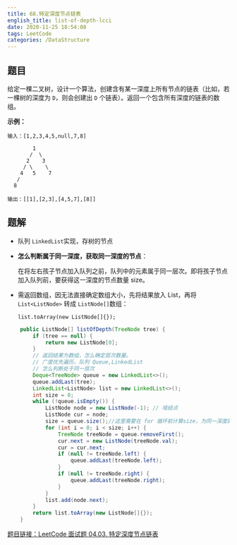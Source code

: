 ```yaml
---
title: 68.特定深度节点链表
english_title: list-of-depth-lcci
date: 2020-11-25 18:54:08
tags: LeetCode
categories: /DataStructure
---
```


## 题目

给定一棵二叉树，设计一个算法，创建含有某一深度上所有节点的链表（比如，若一棵树的深度为 `D`，则会创建出 `D` 个链表）。返回一个包含所有深度的链表的数组。

**示例：**

```
输入：[1,2,3,4,5,null,7,8]

        1
       /  \ 
      2    3
     / \    \ 
    4   5    7
   /
  8

输出：[[1],[2,3],[4,5,7],[8]]
```

## 题解

* 队列 `LinkedList`实现，存树的节点

* **怎么判断属于同一深度，获取同一深度的节点**：

  在将左右孩子节点加入队列之前，队列中的元素属于同一层次。即将孩子节点加入队列前，要获得这一深度的节点数量 size。

* 需返回数组，因无法直接确定数组大小，先将结果放入 List，再将 `List<ListNode>` 转成 `ListNode[]`数组：

  `list.toArray(new ListNode[]{});`

```java
    public ListNode[] listOfDepth(TreeNode tree) {
        if (tree == null) {
            return new ListNode[0];
        }
        // 返回结果为数组，怎么确定层次数量。
        // 广度优先遍历，队列 Queue,LinkedList
        // 怎么判断处于同一层次
        Deque<TreeNode> queue = new LinkedList<>();
        queue.addLast(tree);
        LinkedList<ListNode> list = new LinkedList<>();
        int size = 0;
        while (!queue.isEmpty()) {
            ListNode node = new ListNode(-1); // 哑结点
            ListNode cur = node;
            size = queue.size();//这里需要在 for 循环前计算size，为同一深度的结点数。因为 for 循环内会改变队列大小。
            for (int i = 0; i < size; i++) {
                TreeNode treeNode = queue.removeFirst();
                cur.next = new ListNode(treeNode.val);
                cur = cur.next;
                if (null != treeNode.left) {
                    queue.addLast(treeNode.left);
                }
                if (null != treeNode.right) {
                    queue.addLast(treeNode.right);
                }
            }
            list.add(node.next);
        }
        return list.toArray(new ListNode[]{});
    }
```

[题目链接：LeetCode 面试题 04.03. 特定深度节点链表](https://leetcode-cn.com/problems/list-of-depth-lcci/)

